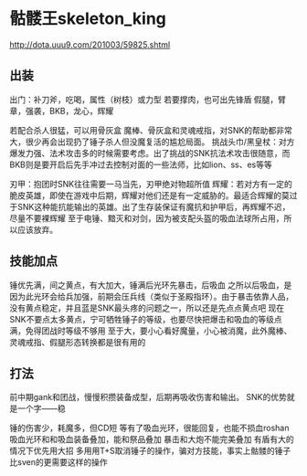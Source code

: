 # 骷髅王skeleton_king
<http://dota.uuu9.com/201003/59825.shtml>

## 出装
出门：补刀斧，吃喝，属性（树枝）或力型
若要撑肉，也可出先锋盾
假腿，臂章，强袭，BKB，龙心，辉耀

若配合杀人很猛，可以用骨灰盒
魔棒、骨灰盒和灵魂戒指，对SNK的帮助都非常大，很少再会出现扔了锤子杀人但没魔复活的尴尬局面。
挑战头巾/黑皇杖：对方爆发力强、法术攻击多的时候需要考虑。出了挑战的SNK抗法术攻击很随意，而BKB则是要开启后先手冲过去控制对面的一些法师，比如lion、ss、es等等

刃甲：抱团时SNK往往需要一马当先，刃甲绝对物超所值
辉耀：若对方有一定的脆皮英雄，即使在游戏中后期，辉耀对他们还是有一定威胁的。最适合辉耀的莫过于SNK这种能抗能输出的英雄。出了生存装保证有魔抗和护甲后，再辉耀不迟，尽量不要裸辉耀
至于电锤、黯灭和对剑，因为被支配头盔的吸血法球所占用，所以应该放弃。

## 技能加点
锤优先满，间之黄点，有大加大，锤满后光环先暴击，后吸血
之所以后吸血，是因为此光环会给兵加强，前期会压兵线（类似于圣殿指环）。由于暴击依靠人品，没有黄点稳定，并且蓝是SNK最头疼的问题之一，所以还是先点点黄点吧
现在SNK不要点太多黄点，宁可牺牲锤子的等级，也要尽快把爆击和吸血的等级点满，免得团战时等级不够用
至于大，要小心看好魔量，小心被消魔，此外魔棒、灵魂戒指、假腿形态转换都是很有用的

## 打法
前中期gank和团战，慢慢积攒装备成型，后期再吸收伤害和输出。
SNK的优势就是一个字——稳

锤的伤害少，耗魔多，但CD短
等有了吸血光环，很能回复，也能不损血roshan
吸血光环和和吸血装备叠加，能和祭品叠加
暴击和大炮不能完美叠加
有盾有大的情况下优先用大招
多用用T+S取消锤子的操作，骗对方技能，事实上骷髅的锤子比sven的更需要这样的操作